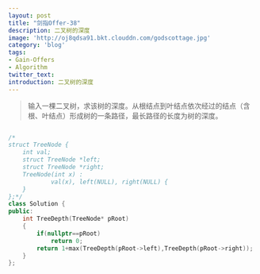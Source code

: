 ```yaml
---
layout: post
title: "剑指Offer-38"
description: 二叉树的深度
image: 'http://oj8qdsa91.bkt.clouddn.com/godscottage.jpg'
category: 'blog'
tags:
- Gain-Offers
- Algorithm
twitter_text: 
introduction: 二叉树的深度
---
```



> 输入一棵二叉树，求该树的深度。从根结点到叶结点依次经过的结点（含根、叶结点）形成树的一条路径，最长路径的长度为树的深度。


```cpp

/*
struct TreeNode {
    int val;
    struct TreeNode *left;
    struct TreeNode *right;
    TreeNode(int x) :
            val(x), left(NULL), right(NULL) {
    }
};*/
class Solution {
public:
    int TreeDepth(TreeNode* pRoot)
    {
        if(nullptr==pRoot)
            return 0;
        return 1+max(TreeDepth(pRoot->left),TreeDepth(pRoot->right));
    }
};

```